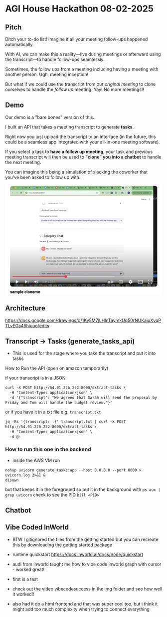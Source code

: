# AGI House Hackathon 08-02-2025

## Pitch
Ditch your to-do list!
Imagine if all your meeting follow-ups happened automatically.

With AI, we can make this a reality—live during meetings or afterward using the transcript—to handle follow-ups seamlessly.

Sometimes, the follow ups from a meeting including having a meeting with another person. Ugh, meeting inception! 

But what if we could use the transcript from our *original meeting* to clone ourselves to handle the *follow up* meeting. Yay! No more meetings!!

## Demo
Our demo is a "bare bones" version of this. 

I built an API that takes a meeting transcript to generate **tasks**. 

Right now you just upload the transcript to an interface (in the future, this could be a seamless app integrated with your all-in-one meeting software).

If you select a task to **have a follow up meeting**, your task and previous meeting transcript will then be used to **"clone" you into a chatbot** to handle the next meeting. 

You can imagine this being a simulation of slacking the coworker that you've been asked to follow up with. 

[![Watch the video](img/sample_image.png)](https://www.youtube.com/watch?v=9crb3mSyFv8)




## Architecture
https://docs.google.com/drawings/d/1Ky5M7jLHlnTaymkUq50rNUKajuXyqPTLvEGs45hiuuo/edits

## Transcript -> Tasks (generate_tasks_api)

- This is used for the stage where you take the transcript and put it into tasks

How to Run the API (open on amazon temporarily)

if your transcript is in a JSON

```
curl -X POST http://54.91.226.222:8000/extract-tasks \
  -H "Content-Type: application/json" \
  -d '{"transcript": "We agreed that Sarah will send the proposal by Friday and Tom will handle the budget review."}'
```

or if you have it in a txt file e.g. `transcript.txt`

```
jq -Rs '{transcript: .}' transcript.txt | curl -X POST http://54.91.226.222:8000/extract-tasks \
  -H "Content-Type: application/json" \
  -d @-
``` 

### How to run this one in the backend
- inside the AWS VM run 

```
nohup uvicorn generate_tasks:app --host 0.0.0.0 --port 8000 > uvicorn.log 2>&1 &
disown
```
but that keeps it in the foreground so put it in the background with
`ps aux | grep uvicorn` check to see the PID
`kill <PID>`


## Chatbot


 ## Vibe Coded InWorld

 - BTW I gitignored the files from the getting started but you can recreate this by downloading the getting started package 
 - runtime quickstart https://docs.inworld.ai/docs/node/quickstart

 - audi from inworld taught me how to vibe code inworld graph with cursor - worked great! 
 - first is a test 

 - check out the video vibecodesuccess in the img folder and see how well it worked!! 

 - also had it do a html frontend and that was super cool too, but i think it might add too much complexity when trying to connect everything 